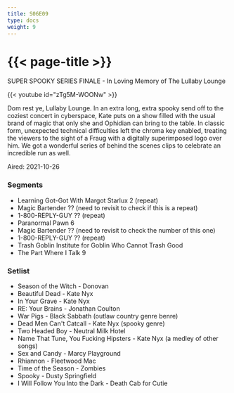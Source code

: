 ```yaml
---
title: S06E09
type: docs
weight: 9
---
```


# {{< page-title >}}

SUPER SPOOKY SERIES FINALE - In Loving Memory of The Lullaby Lounge

{{< youtube id="zTg5M-WOONw" >}}

Dom rest ye, Lullaby Lounge.  In an extra long, extra spooky send off to the coziest concert in cyberspace, Kate puts on a show filled with the usual brand of magic that only she and Ophidian can bring to the table.  In classic form, unexpected technical difficulties left the chroma key enabled, treating the viewers to the sight of a Fraug with a digitally superimposed logo over him.  We got a wonderful series of behind the scenes clips to celebrate an incredible run as well.

Aired: 2021-10-26


### Segments
* Learning Got-Got With Margot Starlux 2 (repeat)
* Magic Bartender ?? (need to revisit to check if this is a repeat)
* 1-800-REPLY-GUY ?? (repeat)
* Paranormal Pawn 6
* Magic Bartender ?? (need to revisit to check the number of this one)
* 1-800-REPLY-GUY ?? (repeat)
* Trash Goblin Institute for Goblin Who Cannot Trash Good
* The Part Where I Talk 9


### Setlist
* Season of the Witch - Donovan
* Beautiful Dead - Kate Nyx
* In Your Grave - Kate Nyx
* RE: Your Brains - Jonathan Coulton
* War Pigs - Black Sabbath (outlaw country genre benre)
* Dead Men Can't Catcall - Kate Nyx (spooky genre)
* Two Headed Boy - Neutral Milk Hotel
* Name That Tune, You Fucking Hipsters - Kate Nyx (a medley of other songs)
* Sex and Candy - Marcy Playground
* Rhiannon - Fleetwood Mac
* Time of the Season - Zombies
* Spooky - Dusty Springfield
* I Will Follow You Into the Dark - Death Cab for Cutie
